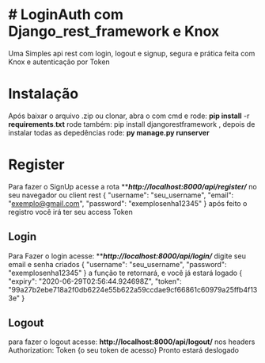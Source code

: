 # # LoginAuth com Django_rest_framework e Knox

Uma Simples api rest com login, logout e signup, segura e prática feita com Knox e autenticação por Token

# Instalação
Após baixar o arquivo .zip ou clonar, abra o com cmd e rode: **pip install** -r **requirements**.**txt**
rode também: pip install djangorestframework
, depois de instalar todas as depedências rode: **py manage.py runserver** 

# Register

 Para fazer o SignUp acesse a rota **_**http://localhost:8000/api/register/**_ no seu navegador ou client rest
 {
    "username": "seu_username",
    "email": "exemplo@gmail.com",
    "password": "exemplosenha12345"
}
após feito o registro você irá ter seu access Token

## Login

Para Fazer o login acesse: **_**http://localhost:8000/api/login/**_ 
digite seu email e senha criados 
{
    "username": "seu_username",
    "password": "exemplosenha12345"
}
a função te retornará, e você já estará logado
{
    "expiry": "2020-06-29T02:56:44.924698Z",
    "token": "99a27b2ebe718a2f0db6224e55b622a59ccdae9cf66861c60979a25ffb4f133e"
}

## Logout

para fazer o logout acesse: **http://localhost:8000/api/logout/**
nos headers 
Authorization: Token {o seu token de acesso}
Pronto estará deslogado




